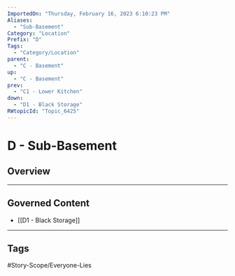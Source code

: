 ```yaml
---
ImportedOn: "Thursday, February 16, 2023 6:10:23 PM"
Aliases:
  - "Sub-Basement"
Category: "Location"
Prefix: "D"
Tags:
  - "Category/Location"
parent:
  - "C - Basement"
up:
  - "C - Basement"
prev:
  - "C1 - Lower Kitchen"
down:
  - "D1 - Black Storage"
RWtopicId: "Topic_6425"
---
```

# D - Sub-Basement
## Overview
---
## Governed Content
- [[D1 - Black Storage]]


---
## Tags
#Story-Scope/Everyone-Lies

